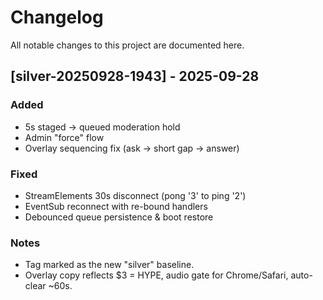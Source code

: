 # Changelog
All notable changes to this project are documented here.

## [silver-20250928-1943] - 2025-09-28
### Added
- 5s staged -> queued moderation hold
- Admin "force" flow
- Overlay sequencing fix (ask -> short gap -> answer)

### Fixed
- StreamElements 30s disconnect (pong '3' to ping '2')
- EventSub reconnect with re-bound handlers
- Debounced queue persistence & boot restore

### Notes
- Tag marked as the new "silver" baseline.
- Overlay copy reflects $3 = HYPE, audio gate for Chrome/Safari, auto-clear ~60s.
